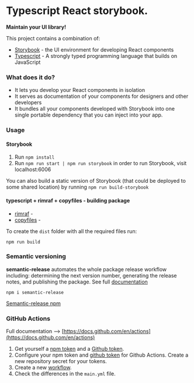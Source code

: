 # Typescript React storybook.
**Maintain your UI library!**

This project contains a combination of:
* [Storybook](https://storybook.js.org) - the UI environment for developing React components
* [Typescript](https://www.typescriptlang.org/) - A strongly typed programming language that builds on JavaScript
<!-- * [Rollup](https://rollupjs.org) - module bundler that bundles all your components -->

### What does it do?
* It lets you develop your React components in isolation
* It serves as documentation of your components for designers and other developers
* It bundles all your components developed with Storybook into one single portable dependency that you can inject into your app.

### Usage
<!-- node v16.17.0 -->
#### Storybook
1. Run `npm install`
2. Run `npm run start | npm run storybook` in order to run Storybook, visit localhost:6006

You can also build a static version of Storybook (that could be deployed to some shared location) by running `npm run build-storybook`

#### typescript + rimraf + copyfiles - building package
* [rimraf](https://www.npmjs.com/package/rimraf) - 
* [copyfiles](https://www.npmjs.com/package/copyfiles) -

To create the `dist` folder with all the required files run:
```
npm run build
```

<!-- #### Rollup - building package
* `npm run build:dev` - builds a package in development mode (i.e. no minifying and uglyfying)
* `npm run build:dev-w` - same as above, but is watching changes and rebuilds immediately after one is found
* `npm run build:prod` - builds a production package, which can be found in `/build` folder of your app -->
<!-- 
### Storybook and Rollup configuration
Storybook is awesome tool. And Rollup is an awesome bundler. But combined together they are twice as awesome!

Storybook itself is easily configurable and can be adjusted to your needs with a bunch of plugins and configuration files.
The instance of Storybook housed in this project is additionally preconfigured with the most useful addons. This includes:
* Better UX (elements positioning, library version displaying, better elements hierarchy handling)
* `info` plugin - every component gets automatically created documentation page with props info etc. You can also include your own README
* `knobs` plugin - lets you easily configure the component before injecting it into your application -->


### Semantic versioning
**semantic-release** automates the whole package release workflow including: determining the next version number, generating the release notes, and publishing the package. See full [documentation](https://github.com/semantic-release/semantic-release#readme)
```
npm i semantic-release 
```
[Semantic-release npm](https://www.npmjs.com/package/@semantic-release/npm)

### GitHub Actions
Full documentation --> [https://docs.github.com/en/actions](https://docs.github.com/en/actions)

1. Get yourself a [npm token](https://docs.npmjs.com/about-access-tokens) and a [Github token](https://docs.github.com/en/authentication/keeping-your-account-and-data-secure/creating-a-personal-access-token).
2. Configure your npm token and [github token](https://docs.github.com/en/actions/security-guides/automatic-token-authentication) for Github Actions.
Create a new repository secret for your tokens.
3. Create a new [workflow](https://docs.github.com/en/actions/using-workflows/about-workflows).
4. Check the differences in the `main.yml` file.
    